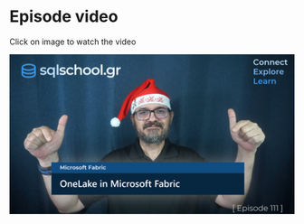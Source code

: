 # Episode video

Click on image to watch the video

[![Watch the video](./ytimage.png)](https://youtu.be/Y_j6sSkaq44)
